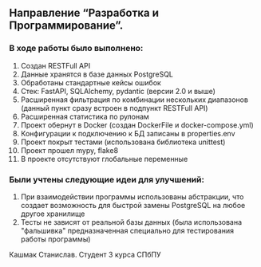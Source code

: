 ## Направление “Разработка и Программирование”.

### В ходе работы было выполнено:
1. Создан RESTFull API
2. Данные хранятся в базе данных PostgreSQL
3. Обработаны стандартные кейсы ошибок
4. Стек: FastAPI, SQLAlchemy, pydantic (версии 2.0 и выше)
5. Расширенная фильтрация по комбинации нескольких диапазонов (данный пункт сразу встроен в подпункт RESTFull API)
6. Расширенная статистика по рулонам
7. Проект обернут в Docker (создан DockerFile и docker-compose.yml)
8. Конфигурации к подключению к БД записаны в properties.env
9. Проект покрыт тестами (использована библиотека unittest)
10. Проект прошел mypy, flake8
11. В проекте отсутствуют глобальные переменные

### Были учтены следующие идеи для улучшений:
1. При взаимодействии программы использованы абстракции, что создает возможность для быстрой замены PostgreSQL
   на любое другое хранилище
2. Тесты не зависят от реальной базы данных (была использована "фальшивка" предназначенная специально для тестирования
   работы программы)

Кашмак Станислав. Студент 3 курса СПбПУ
